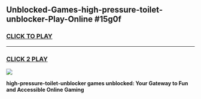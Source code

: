 
## Unblocked-Games-high-pressure-toilet-unblocker-Play-Online #15g0f
<h3>
<a href="https://news.freeplayer.one?title=high-pressure-toilet-unblocker&ref=3">CLICK TO PLAY</a></h3>
<hr>

<h3>
<a href="https://news.freeplayer.one?title=high-pressure-toilet-unblocker&ref=3">CLICK 2 PLAY</a>
  
</h3>

<a href="https://news.freeplayer.one?title=high-pressure-toilet-unblocker&ref=3"><img src="https://clearcache.store/games.png"></a>


**high-pressure-toilet-unblocker games unblocked: Your Gateway to Fun and Accessible Online Gaming**
